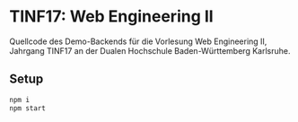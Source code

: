 # TINF17: Web Engineering II

Quellcode des Demo-Backends für die Vorlesung Web Engineering II, Jahrgang TINF17 an der Dualen Hochschule Baden-Württemberg Karlsruhe.

## Setup
```bash
npm i
npm start
```
